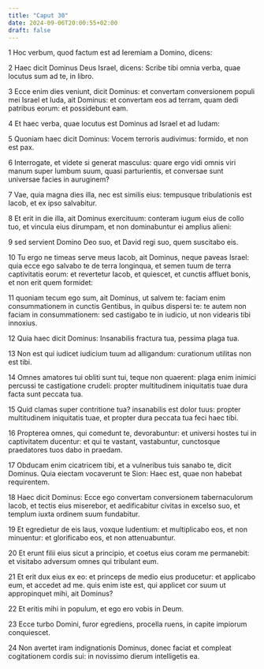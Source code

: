 ```yaml
---
title: "Caput 30"
date: 2024-09-06T20:00:55+02:00
draft: false
---
```



1 Hoc verbum, quod factum est ad Ieremiam a Domino, dicens:

2 Haec dicit Dominus Deus Israel, dicens: Scribe tibi omnia verba, quae locutus sum ad te, in libro.

3 Ecce enim dies veniunt, dicit Dominus: et convertam conversionem populi mei Israel et Iuda, ait Dominus: et convertam eos ad terram, quam dedi patribus eorum: et possidebunt eam.

4 Et haec verba, quae locutus est Dominus ad Israel et ad Iudam:

5 Quoniam haec dicit Dominus: Vocem terroris audivimus: formido, et non est pax.

6 Interrogate, et videte si generat masculus: quare ergo vidi omnis viri manum super lumbum suum, quasi parturientis, et conversae sunt universae facies in auruginem?

7 Vae, quia magna dies illa, nec est similis eius: tempusque tribulationis est Iacob, et ex ipso salvabitur.

8 Et erit in die illa, ait Dominus exercituum: conteram iugum eius de collo tuo, et vincula eius dirumpam, et non dominabuntur ei amplius alieni:

9 sed servient Domino Deo suo, et David regi suo, quem suscitabo eis.

10 Tu ergo ne timeas serve meus Iacob, ait Dominus, neque paveas Israel: quia ecce ego salvabo te de terra longinqua, et semen tuum de terra captivitatis eorum: et revertetur Iacob, et quiescet, et cunctis affluet bonis, et non erit quem formidet:

11 quoniam tecum ego sum, ait Dominus, ut salvem te: faciam enim consummationem in cunctis Gentibus, in quibus dispersi te: te autem non faciam in consummationem: sed castigabo te in iudicio, ut non videaris tibi innoxius.

12 Quia haec dicit Dominus: Insanabilis fractura tua, pessima plaga tua.

13 Non est qui iudicet iudicium tuum ad alligandum: curationum utilitas non est tibi.

14 Omnes amatores tui obliti sunt tui, teque non quaerent: plaga enim inimici percussi te castigatione crudeli: propter multitudinem iniquitatis tuae dura facta sunt peccata tua.

15 Quid clamas super contritione tua? insanabilis est dolor tuus: propter multitudinem iniquitatis tuae, et propter dura peccata tua feci haec tibi.

16 Propterea omnes, qui comedunt te, devorabuntur: et universi hostes tui in captivitatem ducentur: et qui te vastant, vastabuntur, cunctosque praedatores tuos dabo in praedam.

17 Obducam enim cicatricem tibi, et a vulneribus tuis sanabo te, dicit Dominus. Quia eiectam vocaverunt te Sion: Haec est, quae non habebat requirentem.

18 Haec dicit Dominus: Ecce ego convertam conversionem tabernaculorum Iacob, et tectis eius miserebor, et aedificabitur civitas in excelso suo, et templum iuxta ordinem suum fundabitur.

19 Et egredietur de eis laus, voxque ludentium: et multiplicabo eos, et non minuentur: et glorificabo eos, et non attenuabuntur.

20 Et erunt filii eius sicut a principio, et coetus eius coram me permanebit: et visitabo adversum omnes qui tribulant eum.

21 Et erit dux eius ex eo: et princeps de medio eius producetur: et applicabo eum, et accedet ad me. quis enim iste est, qui applicet cor suum ut appropinquet mihi, ait Dominus?

22 Et eritis mihi in populum, et ego ero vobis in Deum.

23 Ecce turbo Domini, furor egrediens, procella ruens, in capite impiorum conquiescet.

24 Non avertet iram indignationis Dominus, donec faciat et compleat cogitationem cordis sui: in novissimo dierum intelligetis ea.

